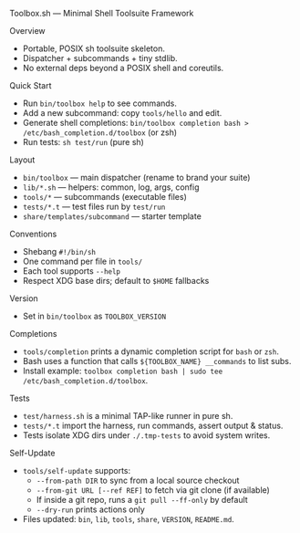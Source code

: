Toolbox.sh — Minimal Shell Toolsuite Framework

Overview

- Portable, POSIX sh toolsuite skeleton.
- Dispatcher + subcommands + tiny stdlib.
- No external deps beyond a POSIX shell and coreutils.

Quick Start

- Run `bin/toolbox help` to see commands.
- Add a new subcommand: copy `tools/hello` and edit.
- Generate shell completions: `bin/toolbox completion bash > /etc/bash_completion.d/toolbox` (or zsh)
- Run tests: `sh test/run` (pure sh)

Layout

- `bin/toolbox` — main dispatcher (rename to brand your suite)
- `lib/*.sh` — helpers: common, log, args, config
- `tools/*` — subcommands (executable files)
- `tests/*.t` — test files run by `test/run`
- `share/templates/subcommand` — starter template

Conventions

- Shebang `#!/bin/sh`
- One command per file in `tools/`
- Each tool supports `--help`
- Respect XDG base dirs; default to `$HOME` fallbacks

Version

- Set in `bin/toolbox` as `TOOLBOX_VERSION`

Completions

- `tools/completion` prints a dynamic completion script for `bash` or `zsh`.
- Bash uses a function that calls `${TOOLBOX_NAME} __commands` to list subs.
- Install example: `toolbox completion bash | sudo tee /etc/bash_completion.d/toolbox`.

Tests

- `test/harness.sh` is a minimal TAP-like runner in pure sh.
- `tests/*.t` import the harness, run commands, assert output & status.
- Tests isolate XDG dirs under `./.tmp-tests` to avoid system writes.

Self-Update

- `tools/self-update` supports:
  - `--from-path DIR` to sync from a local source checkout
  - `--from-git URL [--ref REF]` to fetch via git clone (if available)
  - If inside a git repo, runs a `git pull --ff-only` by default
  - `--dry-run` prints actions only
- Files updated: `bin`, `lib`, `tools`, `share`, `VERSION`, `README.md`.
